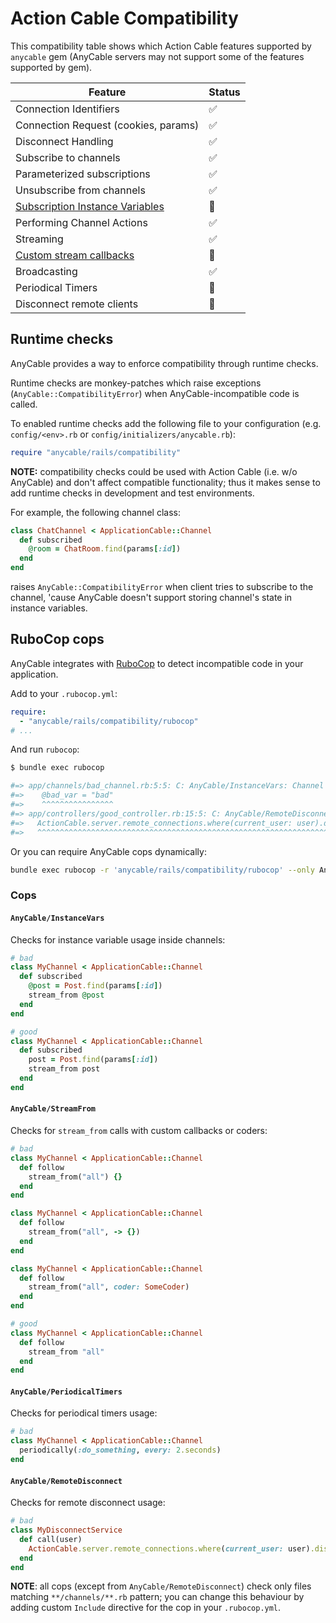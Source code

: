# Action Cable Compatibility

This compatibility table shows which Action Cable features supported by `anycable` gem (AnyCable servers may not support some of the features supported by gem).

Feature                  | Status
-------------------------|--------
Connection Identifiers   | ✅
Connection Request (cookies, params) | ✅
Disconnect Handling | ✅
Subscribe to channels | ✅
Parameterized subscriptions | ✅
Unsubscribe from channels | ✅
[Subscription Instance Variables](http://edgeapi.rubyonrails.org/classes/ActionCable/Channel/Streams.html) | 🚫
Performing Channel Actions | ✅
Streaming | ✅
[Custom stream callbacks](http://edgeapi.rubyonrails.org/classes/ActionCable/Channel/Streams.html) | 🚫
Broadcasting | ✅
Periodical Timers | 🚫
Disconnect remote clients | 🚧

## Runtime checks

AnyCable provides a way to enforce compatibility through runtime checks.

Runtime checks are monkey-patches which raise exceptions (`AnyCable::CompatibilityError`) when AnyCable-incompatible code is called.

To enabled runtime checks add the following file to your configuration (e.g. `config/<env>.rb` or `config/initializers/anycable.rb`):

```ruby
require "anycable/rails/compatibility"
```

**NOTE:** compatibility checks could be used with Action Cable (i.e. w/o AnyCable) and don't affect compatible functionality; thus it makes sense to add runtime checks in development and test environments.

For example, the following channel class:

```ruby
class ChatChannel < ApplicationCable::Channel
  def subscribed
    @room = ChatRoom.find(params[:id])
  end
end
```

raises `AnyCable::CompatibilityError` when client tries to subscribe to the channel, 'cause AnyCable doesn't support storing channel's state in instance variables.

## RuboCop cops

AnyCable integrates with [RuboCop](https://github.com/rubocop-hq/rubocop) to detect incompatible code in your application.

Add to your `.rubocop.yml`:

```yml
require:
  - "anycable/rails/compatibility/rubocop"
# ...
```

And run `rubocop`:

```sh
$ bundle exec rubocop

#=> app/channels/bad_channel.rb:5:5: C: AnyCable/InstanceVars: Channel instance variables are not supported in AnyCable
#=>    @bad_var = "bad"
#=>    ^^^^^^^^^^^^^^^^
#=> app/controllers/good_controller.rb:15:5: C: AnyCable/RemoteDisconnect: Disconnecting remote clients is not supported inAnyCable
#=>   ActionCable.server.remote_connections.where(current_user: user).disconnect
#=>   ^^^^^^^^^^^^^^^^^^^^^^^^^^^^^^^^^^^^^^^^^^^^^^^^^^^^^^^^^^^^^^^^^^^^^^^^^^
```

Or you can require AnyCable cops dynamically:

```sh
bundle exec rubocop -r 'anycable/rails/compatibility/rubocop' --only AnyCable
```

### Cops

#### `AnyCable/InstanceVars`

Checks for instance variable usage inside channels:

```ruby
# bad
class MyChannel < ApplicationCable::Channel
  def subscribed
    @post = Post.find(params[:id])
    stream_from @post
  end
end

# good
class MyChannel < ApplicationCable::Channel
  def subscribed
    post = Post.find(params[:id])
    stream_from post
  end
end
```

#### `AnyCable/StreamFrom`

Checks for `stream_from` calls with custom callbacks or coders:

```ruby
# bad
class MyChannel < ApplicationCable::Channel
  def follow
    stream_from("all") {}
  end
end

class MyChannel < ApplicationCable::Channel
  def follow
    stream_from("all", -> {})
  end
end

class MyChannel < ApplicationCable::Channel
  def follow
    stream_from("all", coder: SomeCoder)
  end
end

# good
class MyChannel < ApplicationCable::Channel
  def follow
    stream_from "all"
  end
end
```

#### `AnyCable/PeriodicalTimers`

Checks for periodical timers usage:

```ruby
# bad
class MyChannel < ApplicationCable::Channel
  periodically(:do_something, every: 2.seconds)
end
```

#### `AnyCable/RemoteDisconnect`

Checks for remote disconnect usage:

```ruby
# bad
class MyDisconnectService
  def call(user)
    ActionCable.server.remote_connections.where(current_user: user).disconnect
  end
end
```

**NOTE**: all cops (except from `AnyCable/RemoteDisconnect`) check only files matching `**/channels/**.rb` pattern; you can change this behaviour by adding custom `Include` directive for the cop in your `.rubocop.yml`.
